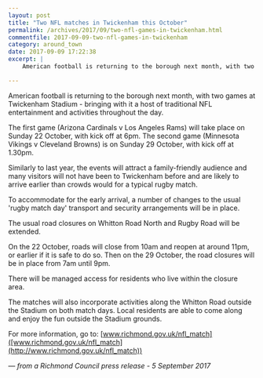 ```yaml
---
layout: post
title: "Two NFL matches in Twickenham this October"
permalink: /archives/2017/09/two-nfl-games-in-twickenham.html
commentfile: 2017-09-09-two-nfl-games-in-twickenham
category: around_town
date: 2017-09-09 17:22:38
excerpt: |
    American football is returning to the borough next month, with two games at Twickenham Stadium - bringing with it a host of traditional NFL entertainment and activities throughout the day.

---
```


American football is returning to the borough next month, with two games at Twickenham Stadium - bringing with it a host of traditional NFL entertainment and activities throughout the day.

The first game (Arizona Cardinals v Los Angeles Rams) will take place on Sunday 22 October, with kick off at 6pm. The second game (Minnesota Vikings v Cleveland Browns) is on Sunday 29 October, with kick off at 1.30pm.

Similarly to last year, the events will attract a family-friendly audience and many visitors will not have been to Twickenham before and are likely to arrive earlier than crowds would for a typical rugby match.

To accommodate for the early arrival, a number of changes to the usual 'rugby match day' transport and security arrangements will be in place.

The usual road closures on Whitton Road North and Rugby Road will be extended.

On the 22 October, roads will close from 10am and reopen at around 11pm, or earlier if it is safe to do so. Then on the 29 October, the road closures will be in place from 7am until 9pm.

There will be managed access for residents who live within the closure area.

The matches will also incorporate activities along the Whitton Road outside the Stadium on both match days. Local residents are able to come along and enjoy the fun outside the Stadium grounds.

For more information, go to: [www.richmond.gov.uk/nfl_match]([www.richmond.gov.uk/nfl_match](http://www.richmond.gov.uk/nfl_match))

<cite>&mdash; from a Richmond Council press release - 5 September 2017</cite>
